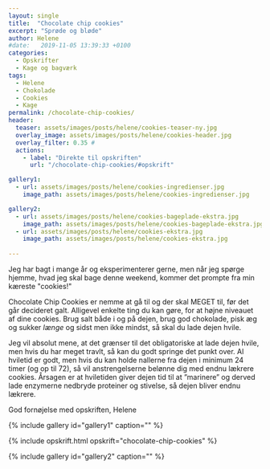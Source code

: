 ```yaml
---
layout: single
title:  "Chocolate chip cookies"
excerpt: "Sprøde og bløde"
author: Helene
#date:   2019-11-05 13:39:33 +0100
categories:
  - Opskrifter   
  - Kage og bagværk
tags: 
  - Helene
  - Chokolade
  - Cookies
  - Kage
permalink: /chocolate-chip-cookies/
header:
  teaser: assets/images/posts/helene/cookies-teaser-ny.jpg
  overlay_image: assets/images/posts/helene/cookies-header.jpg
  overlay_filter: 0.35 # 
  actions:
    - label: "Direkte til opskriften"
      url: "/chocolate-chip-cookies/#opskrift"

gallery1:
  - url: assets/images/posts/helene/cookies-ingredienser.jpg
    image_path: assets/images/posts/helene/cookies-ingredienser.jpg

gallery2:
  - url: assets/images/posts/helene/cookies-bageplade-ekstra.jpg
    image_path: assets/images/posts/helene/cookies-bageplade-ekstra.jpg
  - url: assets/images/posts/helene/cookies-ekstra.jpg
    image_path: assets/images/posts/helene/cookies-ekstra.jpg
    
---
```


Jeg har bagt i mange år og eksperimenterer gerne, men når jeg spørge hjemme, hvad jeg skal bage denne weekend, kommer det prompte fra min kæreste "cookies!"

Chocolate Chip Cookies er nemme at gå til og der skal MEGET til, før det går decideret galt. Alligevel enkelte ting du kan gøre, for at højne niveauet af dine cookies. Brug salt både i og på dejen, brug god chokolade, pisk æg og sukker _længe_ og sidst men ikke mindst, så skal du lade dejen hvile.

Jeg vil absolut mene, at det grænser til det obligatoriske at lade dejen hvile, men hvis du har meget travlt, så kan du godt springe det punkt over. Al hviletid er godt, men hvis du kan holde nallerne fra dejen i minimum 24 timer (og op til 72), så vil anstrengelserne belønne dig med endnu lækrere cookies. Årsagen er at hviletiden giver dejen tid til at ”marinere” og derved lade enzymerne nedbryde proteiner og stivelse, så dejen bliver endnu lækrere.

God fornøjelse med opskriften,
Helene

{% include gallery id="gallery1"  caption="" %}

{% include opskrift.html opskrift="chocolate-chip-cookies" %}

{% include gallery id="gallery2"  caption="" %}